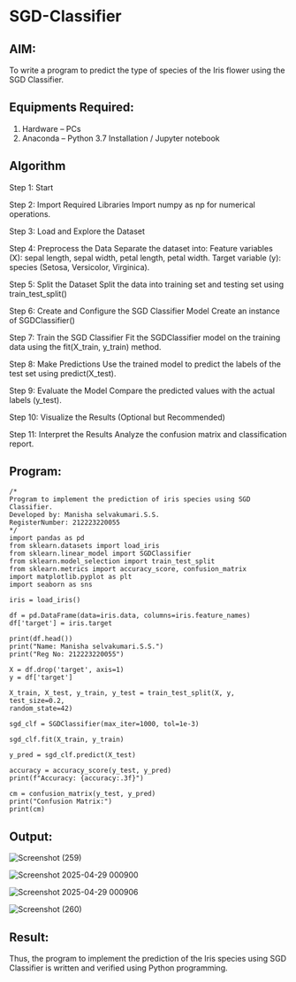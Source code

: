 # SGD-Classifier
## AIM:
To write a program to predict the type of species of the Iris flower using the SGD Classifier.

## Equipments Required:
1. Hardware – PCs
2. Anaconda – Python 3.7 Installation / Jupyter notebook

## Algorithm
Step 1: Start

Step 2: Import Required Libraries
Import numpy as np for numerical operations.

Step 3: Load and Explore the Dataset

Step 4: Preprocess the Data
Separate the dataset into:
Feature variables (X): sepal length, sepal width, petal length, petal width.
Target variable (y): species (Setosa, Versicolor, Virginica).

Step 5: Split the Dataset
Split the data into training set and testing set using train_test_split()

Step 6: Create and Configure the SGD Classifier Model
Create an instance of SGDClassifier()

Step 7: Train the SGD Classifier
Fit the SGDClassifier model on the training data using the fit(X_train, y_train) method.

Step 8: Make Predictions
Use the trained model to predict the labels of the test set using predict(X_test).

Step 9: Evaluate the Model
Compare the predicted values with the actual labels (y_test).

Step 10: Visualize the Results (Optional but Recommended)

Step 11: Interpret the Results
Analyze the confusion matrix and classification report.

## Program:
```
/*
Program to implement the prediction of iris species using SGD Classifier.
Developed by: Manisha selvakumari.S.S. 
RegisterNumber: 212223220055
*/
import pandas as pd
from sklearn.datasets import load_iris
from sklearn.linear_model import SGDClassifier
from sklearn.model_selection import train_test_split
from sklearn.metrics import accuracy_score, confusion_matrix
import matplotlib.pyplot as plt
import seaborn as sns

iris = load_iris()

df = pd.DataFrame(data=iris.data, columns=iris.feature_names)
df['target'] = iris.target

print(df.head())
print("Name: Manisha selvakumari.S.S.")
print("Reg No: 212223220055")

X = df.drop('target', axis=1)
y = df['target']

X_train, X_test, y_train, y_test = train_test_split(X, y, test_size=0.2, 
random_state=42)

sgd_clf = SGDClassifier(max_iter=1000, tol=1e-3)

sgd_clf.fit(X_train, y_train)

y_pred = sgd_clf.predict(X_test)

accuracy = accuracy_score(y_test, y_pred)
print(f"Accuracy: {accuracy:.3f}")

cm = confusion_matrix(y_test, y_pred)
print("Confusion Matrix:")
print(cm)
```

## Output:
![Screenshot (259)](https://github.com/user-attachments/assets/38aac60d-9f75-4d1b-972a-f0e5870c12f8)

![Screenshot 2025-04-29 000900](https://github.com/user-attachments/assets/b84709ac-032d-4598-b629-1d441b24da62)

![Screenshot 2025-04-29 000906](https://github.com/user-attachments/assets/c7ebceb0-ef3f-48c7-ade9-4008bd9474e6)

![Screenshot (260)](https://github.com/user-attachments/assets/99a0eae7-ed6b-4cae-9922-1c40f2f879c8)


## Result:
Thus, the program to implement the prediction of the Iris species using SGD Classifier is written and verified using Python programming.
